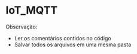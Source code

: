 # IoT_MQTT
Observação:
- Ler os comentários contidos no código
- Salvar todos os arquivos em uma mesma pasta

